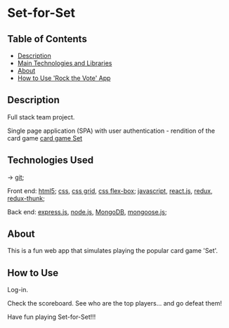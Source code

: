 # Set-for-Set

## Table of Contents

- [Description](#description)
- [Main Technologies and Libraries](#technologies-used)
- [About](#about)
- [How to Use 'Rock the Vote' App](#how-to-use)










## Description

Full stack team project.

Single page application (SPA) with user authentication - rendition of the ​card game [card game Set](https://en.wikipedia.org/wiki/Set_(card_game))







## Technologies Used

-> [git](https://git-scm.com/doc);

Front end: [html5](https://www.w3.org/html/); [css](https://www.w3.org/Style/CSS/), [css grid](https://www.w3.org/TR/css-grid/), [css flex-box](https://www.w3.org/TR/css-flexbox/); [javascript](https://www.javascript.com/), [react.js](https://reactjs.org/), [redux](https://redux.js.org/), [redux-thunk](https://github.com/gaearon/redux-thunk);

Back end: [express.js](https://expressjs.com/), [node.js](https://nodejs.org/en/), [MongoDB](https://www.mongodb.com/), [mongoose.js](http://mongoosejs.com/);





## About

This is a fun web app that simulates playing the popular card game 'Set'.




## How to Use

Log-in.

Check the scoreboard. 
See who are the top players... and go defeat them!

Have fun playing Set-for-Set!!!
